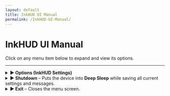```yaml
---
layout: default
title: InkHUD UI Manual
permalink: /InkHUD-UI-Manual/
---
```


# InkHUD UI Manual

Click on any menu item below to expand and view its options.

---

<details>
  <summary><strong>▶ Options (InkHUD Settings)</strong></summary>

  <blockquote>
  <details>
    <summary><strong>▶ Applet (Select Screen to Display)</strong></summary>

    <blockquote>
    - **All Messages**  
      Displays the last heard message from DMs or channels.  

    - **DMs**  
      Shows the last received direct message.  

    - **Channel 0**  
      Displays all recent messages on Channel 0 in a threaded format.  

    - **Channel 1**  
      Displays all recent messages on Channel 1 in a threaded format.  

    - **Positions**  
      Shows the Node Map Position screen, with "X" markers for locations.  

    - **Recents List**  
      Displays a list of last heard nodes within a specified time frame.  

    - **Heard**  
      Lists all nodes heard within a certain time period.  

    - **Exit**  
      Closes the menu screen.  
    </blockquote>

  </details>

  <details>
    <summary><strong>▶ Auto-Show (Auto-Switch to New Data)</strong></summary>

    <blockquote>
    - **All Messages**  
    - **DMs**  
    - **Channel 0**  
    - **Channel 1**  
    - **Positions**  
    - **Recents List**  
    - **Heard**  
    - **Exit** – Closes the menu screen.  
    </blockquote>

  </details>

  <details>
    <summary><strong>▶ Recent Duration (Filter Recents List by Time)</strong></summary>

    <blockquote>
    - **2 Minutes**  
    - **5 Minutes**  
    - **10 Minutes**  
    - **30 Minutes**  
    - **60 Minutes**  
    - **120 Minutes**  
    </blockquote>

  </details>

  <details>
    <summary><strong>▶ Layout</strong> – Splits the screen into different sections for improved data visualization.</summary>
  </details>

  <details>
    <summary><strong>▶ Rotate</strong> – Rotates the screen clockwise for different orientations.</summary>
  </details>

  <details>
    <summary><strong>▶ Notification</strong> – Enables a notification banner when a new message is received.</summary>
  </details>

  <details>
    <summary><strong>▶ Battery Icon</strong> – Displays the battery level on all screens.</summary>
  </details>
  </blockquote>

</details>

<details>
  <summary><strong>▶ Shutdown</strong> – Puts the device into <strong>Deep Sleep</strong> while saving all current settings and messages.</summary>
</details>

<details>
  <summary><strong>▶ Exit</strong> – Closes the menu screen.</summary>
</details>
